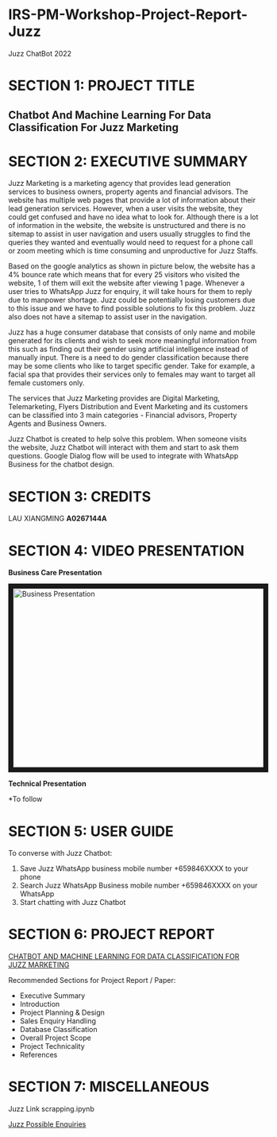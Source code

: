 # IRS-PM-Workshop-Project-Report-Juzz
Juzz ChatBot 2022

# SECTION 1: PROJECT TITLE
## Chatbot And Machine Learning For Data Classification For Juzz Marketing

# SECTION 2: EXECUTIVE SUMMARY
Juzz Marketing is a marketing agency that provides lead generation services to business owners, property agents and financial advisors. The website has multiple web pages that provide a lot of information about their lead generation services. However, when a user visits the website, they could get confused and have no idea what to look for. Although there is a lot of information in the website, the website is unstructured and there is no sitemap to assist in user navigation and users usually struggles to find the queries they wanted and eventually would need to request for a phone call or zoom meeting which is time consuming and unproductive for Juzz Staffs. 

Based on the google analytics as shown in picture below, the website has a 4% bounce rate which means that for every 25 visitors who visited the website, 1 of them will exit the website after viewing 1 page. Whenever a user tries to WhatsApp Juzz for enquiry, it will take hours for them to reply due to manpower shortage. Juzz could be potentially losing customers due to this issue and we have to find possible solutions to fix this problem. Juzz also does not have a sitemap to assist user in the navigation.



Juzz has a huge consumer database that consists of only name and mobile generated for its clients and wish to seek more meaningful information from this such as finding out their gender using artificial intelligence instead of manually input. There is a need to do gender classification because there may be some clients who like to target specific gender. Take for example, a facial spa that provides their services only to females may want to target all female customers only.

The services that Juzz Marketing provides are Digital Marketing, Telemarketing, Flyers Distribution and Event Marketing and its customers can be classified into 3 main categories - Financial advisors, Property Agents and Business Owners.

Juzz Chatbot is created to help solve this problem. When someone visits the website, Juzz Chatbot will interact with them and start to ask them questions. Google Dialog flow will be used to integrate with WhatsApp Business for the chatbot design.


# SECTION 3: CREDITS
LAU XIANGMING **A0267144A**

# SECTION 4: VIDEO PRESENTATION
**Business Care Presentation**

<a href="http://www.youtube.com/watch?feature=player_embedded&v=6Vy8H-siWIg
" target="_blank"><img src="http://img.youtube.com/vi/6Vy8H-siWIg/0.jpg" 
alt="Business Presentation" width="640" height="360" border="10" /></a>

**Technical Presentation**

*To follow

# SECTION 5: USER GUIDE
To converse with Juzz Chatbot:
1. Save Juzz WhatsApp business mobile number +659846XXXX to your phone
1. Search Juzz WhatsApp Business mobile number +659846XXXX on your WhatsApp
2. Start chatting with Juzz Chatbot

# SECTION 6: PROJECT REPORT
[CHATBOT AND MACHINE LEARNING FOR DATA CLASSIFICATION FOR JUZZ MARKETING](https://github.com/alanz168zz/IRS-PM-Workshop-Project-Report-Juzz/blob/main/ProjectReport/Juzz%20Chatbot%20Report.pdf) 

Recommended Sections for Project Report / Paper:
- Executive Summary
- Introduction
- Project Planning & Design
- Sales Enquiry Handling
- Database Classification
- Overall Project Scope	
- Project Technicality
- References

# SECTION 7: MISCELLANEOUS
Juzz Link scrapping.ipynb

[Juzz Possible Enquiries](https://github.com/alanz168zz/IRS-PM-Workshop-Project-Report-Juzz/blob/main/Miscellaneous/JuzzChatBotTrainingPhrases.xlsx) 

